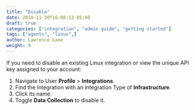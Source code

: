```yaml
---
title: "Disable"
date: 2018-11-30T16:08:13-05:00
draft: true
categories: ["integration", "admin guide", "getting started"]
tags: ["agents", "linux",]
author: Lawrence Lane
weight: 9
---
```


If you need to disable an existing Linux integration or view the unique API key assigned to your account:

1. Navigate to User **Profile** > **Integrations**.
2. Find the Integration with an Integration Type of **Infrastructure**.
3. Click its name.
4. Toggle **Data Collection** to disable it.
